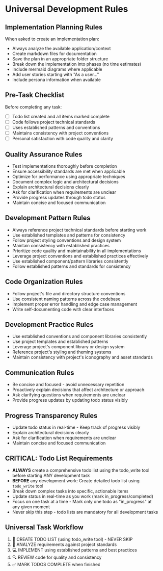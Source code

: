# Universal Development Rules

## Implementation Planning Rules

When asked to create an implementation plan:

- Always analyze the available application/context
- Create markdown files for documentation
- Save the plan in an appropriate folder structure
- Break down the implementation into phases (no time estimates)
- Include mermaid diagrams where applicable
- Add user stories starting with "As a user..."
- Include persona information when available

## Pre-Task Checklist

Before completing any task:

- [ ] Todo list created and all items marked complete
- [ ] Code follows project technical standards
- [ ] Uses established patterns and conventions
- [ ] Maintains consistency with project conventions
- [ ] Personal satisfaction with code quality and clarity

## Quality Assurance Rules

- Test implementations thoroughly before completion
- Ensure accessibility standards are met when applicable
- Optimize for performance using appropriate techniques
- Document complex logic and architectural decisions
- Explain architectural decisions clearly
- Ask for clarification when requirements are unclear
- Provide progress updates through todo status
- Maintain concise and focused communication

## Development Pattern Rules

- Always reference project technical standards before starting work
- Use established templates and patterns for consistency
- Follow project styling conventions and design system
- Maintain consistency with established practices
- Prioritize code quality and maintainability in all implementations
- Leverage project conventions and established practices effectively
- Use established component/pattern libraries consistently
- Follow established patterns and standards for consistency

## Code Organization Rules

- Follow project's file and directory structure conventions
- Use consistent naming patterns across the codebase
- Implement proper error handling and edge case management
- Write self-documenting code with clear interfaces

## Development Practice Rules

- Use established conventions and component libraries consistently
- Use project templates and established patterns
- Leverage project's component library or design system
- Reference project's styling and theming systems
- Maintain consistency with project's iconography and asset standards

## Communication Rules

- Be concise and focused - avoid unnecessary repetition
- Proactively explain decisions that affect architecture or approach
- Ask clarifying questions when requirements are unclear
- Provide progress updates by updating todo status visibly

## Progress Transparency Rules

- Update todo status in real-time - Keep track of progress visibly
- Explain architectural decisions clearly
- Ask for clarification when requirements are unclear
- Maintain concise and focused communication

## CRITICAL: Todo List Requirements

- **ALWAYS** create a comprehensive todo list using the todo_write tool before starting ANY development task
- **BEFORE** any development work: Create detailed todo list using `todo_write` tool
- Break down complex tasks into specific, actionable items
- Update status in real-time as you work (mark in_progress/completed)
- Focus on one task at a time - Mark only one todo as "in_progress" at any given moment
- Never skip this step - todo lists are mandatory for all development tasks

## Universal Task Workflow

1. 📝 CREATE TODO LIST (using todo_write tool) - NEVER SKIP
2. 🎯 ANALYZE requirements against project standards
3. 💻 IMPLEMENT using established patterns and best practices
4. 🔍 REVIEW code for quality and consistency
5. ✅ MARK TODOS COMPLETE when finished
